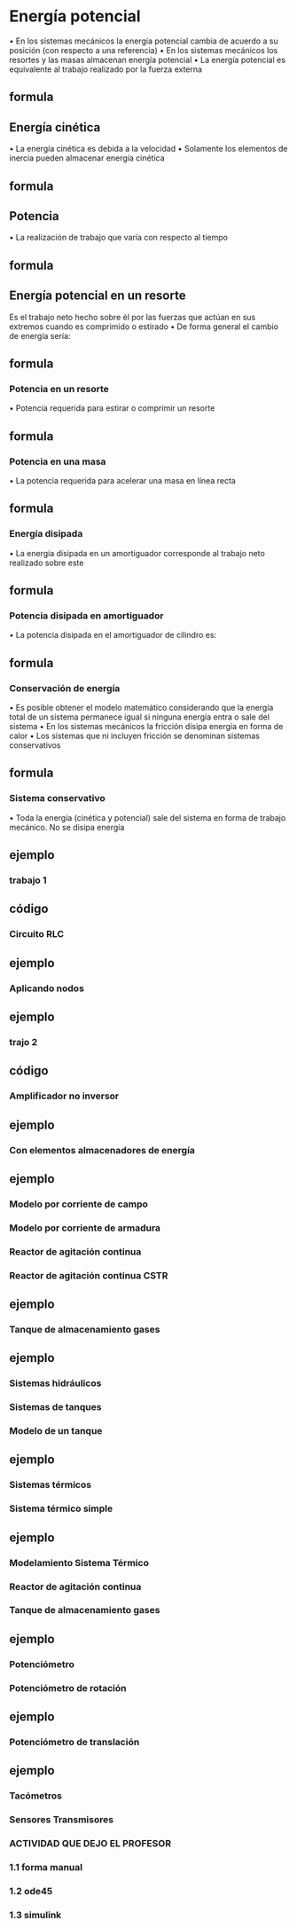 # Energía potencial
• En los sistemas mecánicos la energía potencial cambia
de acuerdo a su posición (con respecto a una referencia)
• En los sistemas mecánicos los resortes y las masas
almacenan energía potencial
• La energía potencial es equivalente al trabajo realizado
por la fuerza externa
## formula


## Energía cinética
• La energía cinética es debida a la velocidad
• Solamente los elementos de inercia pueden almacenar
energía cinética
## formula 

## Potencia
• La realización de trabajo que varía con respecto al
tiempo
## formula 
## Energía potencial en un resorte
Es el trabajo neto hecho sobre él por las fuerzas que
actúan en sus extremos cuando es comprimido o estirado
• De forma general el cambio de energía sería:
## formula 

### Potencia en un resorte 
• Potencia requerida para estirar o comprimir un resorte
## formula 
### Potencia en una masa
• La potencia requerida para acelerar una masa en línea
recta
## formula 

### Energía disipada
• La energía disipada en un amortiguador corresponde al
trabajo neto realizado sobre este
## formula 
### Potencia disipada en amortiguador
• La potencia disipada en el amortiguador de cilindro es:
## formula 
### Conservación de energía
• Es posible obtener el modelo matemático considerando
que la energía total de un sistema permanece igual si
ninguna energía entra o sale del sistema
• En los sistemas mecánicos la fricción disipa energía en
forma de calor
• Los sistemas que ni incluyen fricción se denominan
sistemas conservativos
## formula 

### Sistema conservativo
• Toda la energía (cinética y potencial) sale del sistema en
forma de trabajo mecánico. No se disipa energía
## ejemplo 

###  trabajo 1
## código 
### Circuito RLC 
## ejemplo 
### Aplicando nodos 
## ejemplo
### trajo 2
## código 
### Amplificador no inversor 
## ejemplo 
### Con elementos almacenadores de energía 
## ejemplo 
### Modelo por corriente de campo
### Modelo por corriente de armadura
### Reactor de agitación continua 
### Reactor de agitación continua CSTR
## ejemplo
### Tanque de almacenamiento gases
## ejemplo 
### Sistemas hidráulicos
### Sistemas de tanques
### Modelo de un tanque 
## ejemplo
### Sistemas térmicos
### Sistema térmico simple
## ejemplo 
### Modelamiento Sistema Térmico
### Reactor de agitación continua
### Tanque de almacenamiento gases
## ejemplo
### Potenciómetro
### Potenciómetro de rotación
## ejemplo
### Potenciómetro de translación 
## ejemplo
### Tacómetros
### Sensores Transmisores 
### ACTIVIDAD QUE DEJO EL PROFESOR 
###  1.1 forma manual 
###  1.2  ode45
###  1.3  simulink 
